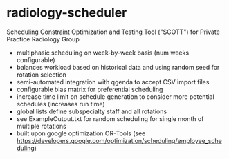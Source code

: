 # radiology-scheduler
Scheduling Constraint Optimization and Testing Tool ("SCOTT") for Private Practice Radiology Group
- multiphasic scheduling on week-by-week basis (num weeks configurable)
- balances workload based on historical data and using random seed for rotation selection
- semi-automated integration with qgenda to accept CSV import files
- configurable bias matrix for preferential scheduling 
- increase time limit on schedule generation to consider more potential schedules (increases run time)
- global lists define subspecialty staff and all rotations
- see ExampleOutput.txt for random scheduling for single month of multiple rotations
- built upon google optimization OR-Tools (see https://developers.google.com/optimization/scheduling/employee_scheduling)
